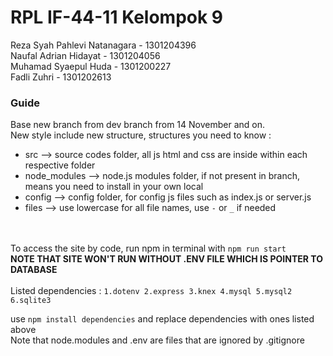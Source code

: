 # RPL IF-44-11 Kelompok 9
Reza Syah Pahlevi Natanagara - 1301204396\
Naufal Adrian Hidayat - 1301204056\
Muhamad Syaepul Huda - 1301200227\
Fadli Zuhri   - 1301202613

### Guide
Base new branch from dev branch from 14 November and on.
\
New style include new structure, structures you need to know : 
- src --> source codes folder, all js html and css are inside within each respective folder
- node_modules --> node.js modules folder, if not present in branch, means you need to install in your own local
- config --> config folder, for config js files such as index.js or server.js
- files --> use lowercase for all file names, use `-` or `_` if needed

\
\
To access the site by code, run npm in terminal with `npm run start` \
**NOTE THAT SITE WON'T RUN WITHOUT .ENV FILE WHICH IS POINTER TO DATABASE**
\
\
Listed dependencies :
` 1.dotenv 2.express 3.knex 4.mysql 5.mysql2 6.sqlite3 `

use `npm install dependencies` and replace dependencies with ones listed above
\
Note that node.modules and .env are files that are ignored by .gitignore

